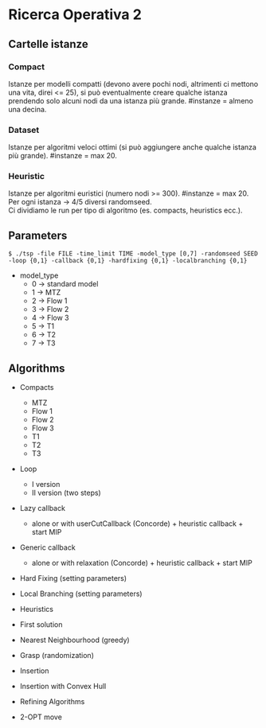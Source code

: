 # Ricerca Operativa 2
## Cartelle istanze
### Compact
Istanze per modelli compatti (devono avere pochi nodi, altrimenti ci mettono una vita, direi <= 25), si può eventualmente creare qualche istanza prendendo solo alcuni nodi da una istanza più grande. #instanze = almeno una decina.

### Dataset 
Istanze per algoritmi veloci ottimi (si può aggiungere anche qualche istanza più grande). #instanze = max 20.

### Heuristic
Istanze per algoritmi euristici (numero nodi >= 300). #instanze = max 20. <br>
Per ogni istanza -> 4/5 diversi randomseed. <br>
Ci dividiamo le run per tipo di algoritmo (es. compacts, heuristics ecc.).

## Parameters
```
$ ./tsp -file FILE -time_limit TIME -model_type [0,7] -randomseed SEED -loop {0,1} -callback {0,1} -hardfixing {0,1} -localbranching {0,1}
```
- model_type
  - 0 -> standard model
  - 1 -> MTZ
  - 2 -> Flow 1
  - 3 -> Flow 2
  - 4 -> Flow 3
  - 5 -> T1
  - 6 -> T2
  - 7 -> T3

## Algorithms
- Compacts
  - MTZ
  - Flow 1
  - Flow 2
  - Flow 3
  - T1
  - T2
  - T3

- Loop
  - I version
  - II version (two steps)

- Lazy callback
  - alone or with userCutCallback (Concorde) + heuristic callback + start MIP

- Generic callback
  - alone or with relaxation (Concorde) + heuristic callback + start MIP

- Hard Fixing (setting parameters)

- Local Branching (setting parameters)

- Heuristics

 - First solution
  - Nearest Neighbourhood (greedy)
  - Grasp (randomization)
  - Insertion
  - Insertion with Convex Hull

 - Refining Algorithms
  - 2-OPT move




